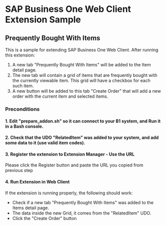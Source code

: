 # SAP Business One Web Client Extension Sample
## Prequently Bought With Items

This is a sample for extending SAP Business One Web Client.
After running this extension:
1. A new tab "Prequently Bought With Items" will be added to the Item detail page.
2. The new tab will contain a grid of items that are frequently bought with the currently viewable item.
   This grid will have a checkbox for each such item.
3. A new button will be added to this tab "Create Order" that will add a new order with the current item and selected items.

### Preconditions

#### 1. Edit "prepare_addon.sh" so it can connect to your B1 system, and Run it in a Bash console.
#### 2. Check that the UDO "RelatedItem" was added to your system, and add some data to it (use valid item codes).
#### 3. Register the extension to Extension Manager - Use the URL <TBD>

Please click the Register button and paste the URL you copied from previous step<br>

#### 4. Run Extension in Web Client

If the extension is running properly, the following should work:
* Check if a new tab "Prequently Bought With Items" was added to the Items detail page.<br>
* The data inside the new Grid, it comes from the "RelatedItem" UDO.
* Click the "Create Order" button


